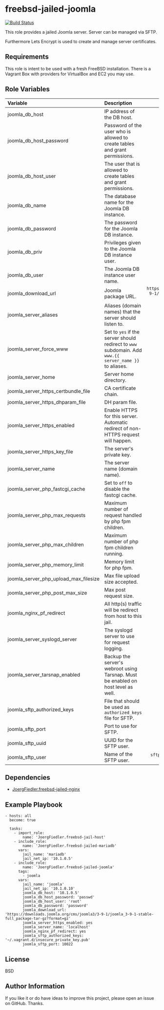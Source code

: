 freebsd-jailed-joomla
=========

[![Build Status](https://travis-ci.org/JoergFiedler/freebsd-jailed-joomla.svg?branch=master)](https://travis-ci.org/JoergFiedler/freebsd-jailed-joomla)

This role provides a jailed Joomla server. Server can be managed via SFTP. 

Furthermore Lets Encrypt is used to create and manage server certificates.

Requirements
------------

This role is intent to be used with a fresh FreeBSD installation. There is a
Vagrant Box with providers for VirtualBox and EC2 you may use.

Role Variables
--------------
| Variable | Description | Default |
| :------- | :---------- | :-----: |
| joomla_db_host | IP address of the DB host. | `''` |
| joomla_db_host_password | Password of the user who is allowed to create tables and grant permissions. | 'passwd' |
| joomla_db_host_user | The user that is allowed to create tables and grant permissions. | `root` |
| joomla_db_name | The database name for the Joomla DB instance. | `joomla_{{ joomla_server_name_ }}` |
| joomla_db_password | The password for the Joomla DB instance. | `joomla_{{ joomla_server_name_ }}` |
| joomla_db_priv | Privileges given to the Joomla DB instance user. | `{{ joomla_db_name }}.*:All` |
| joomla_db_user | The Joomla DB instance user name. | `joomla_{{ joomla_server_name_ }}` |
| joomla_download_url | Joomla package URL. | `https://downloads.joomla.org/cms/joomla3/3-9-1/joomla_3-9-1-stable-full_package-tar-gz?format=gz` |
| joomla_server_aliases | Aliases (domain names) that the server should listen to. | `''` |
| joomla_server_force_www | Set to `yes` if the server should redirect to `www` subdomain. Add `www.{{ server_name }}` to aliases. | `no` |
| joomla_server_home | Server home directory. | `/srv/{{ joomla_server_name }}` |
| joomla_server_https_certbundle_file | CA certificate chain. | `localhost-certbundle.pem` |
| joomla_server_https_dhparam_file | DH param file. |  `localhost-dhparam.pem` |
| joomla_server_https_enabled | Enable HTTPS for this server. Automatic redirect of non-HTTPS request will happen. | `yes` |
| joomla_server_https_key_file | The server's private key. | `localhost-key.pem` |
| joomla_server_name | The server name (domain name). | `{{ jail_name }}` |
| joomla_server_php_fastcgi_cache | Set to `off` to disable the fastcgi cache. | `'z_nginx'` |
| joomla_server_php_max_requests | Maximum number of request handled by php fpm children. | `1000` |
| joomla_server_php_max_children | Maximum number of php fpm children running. | `3` |
| joomla_server_php_memory_limit| Memory limit for php fpm. | `'64M'` |
| joomla_server_php_upload_max_filesize | Max file upload size accepted. | `'48M'` |
| joomla_server_php_post_max_size| Max post request size. | `'46M'` |
| joomla_nginx_pf_redirect | All http(s) traffic will be redirect from host to this jail. | `no` |
| joomla_server_syslogd_server | The syslogd server to use for request logging. | `localhost` |
| joomla_server_tarsnap_enabled | Backup the server's webroot using Tarsnap. Must be enabled on host level as well. | `no` |
| joomla_sftp_authorized_keys | File that should be used as `authorized_keys` file for SFTP. | `''` |
| joomla_sftp_port | Port to use for SFTP. | `10022` |
| joomla_sftp_uuid | UUID for the SFTP user. | `5000` |
| joomla_sftp_user | Name of the SFTP user. | `sftp_{{ joomla_server_name_  truncate(5, True, "", 0) }}` |

Dependencies
------------

- [JoergFiedler.freebsd-jailed-nginx](https://galaxy.ansible.com/JoergFiedler/freebsd-jailed-nginx)

Example Playbook
----------------

    - hosts: all
      become: true
    
      tasks:
        - import_role:
            name: 'JoergFiedler.freebsd-jail-host'
        - include_role:
            name: 'JoergFiedler.freebsd-jailed-mariadb'
          vars:
            jail_name: 'mariadb'
            jail_net_ip: '10.1.0.5'
        - include_role:
            name: 'JoergFiedler.freebsd-jailed-joomla'
          tags:
            - joomla
          vars:
            jail_name: 'joomla'
            jail_net_ip: '10.1.0.10'
            joomla_db_host: '10.1.0.5'
            joomla_db_host_password: 'passwd'
            joomla_db_host_user: 'root'
            joomla_db_password: 'password'
            joomla_download_url: 'https://downloads.joomla.org/cms/joomla3/3-9-1/joomla_3-9-1-stable-full_package-tar-gz?format=gz'
            joomla_server_https_enabled: yes
            joomla_server_name: 'localhost'
            joomla_nginx_pf_redirect: yes
            joomla_sftp_authorized_keys: '~/.vagrant.d/insecure_private_key.pub'
            joomla_sftp_port: 10022

License
-------

BSD

Author Information
------------------

If you like it or do have ideas to improve this project, please open an issue
on GitHub. Thanks.
